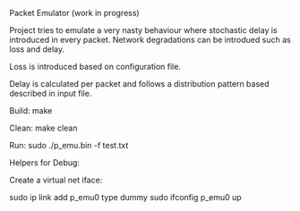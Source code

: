 Packet Emulator (work in progress)

Project tries to emulate a very nasty behaviour where stochastic delay is introduced in every packet. 
Network degradations can be introdued such as loss and delay. 

Loss is introduced based on configuration file.

Delay is calculated per packet and follows a distribution pattern based described in input file.

Build:
make

Clean: 
make clean

Run:
sudo ./p_emu.bin -f test.txt



Helpers for Debug:

Create a virtual net iface:

sudo ip link add p_emu0 type dummy
sudo ifconfig p_emu0 up



